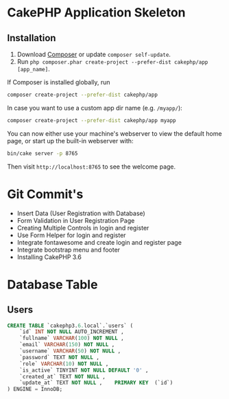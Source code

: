 # CakePHP Application Skeleton

## Installation

1. Download [Composer](https://getcomposer.org/doc/00-intro.md) or update `composer self-update`.
2. Run `php composer.phar create-project --prefer-dist cakephp/app [app_name]`.

If Composer is installed globally, run

```bash
composer create-project --prefer-dist cakephp/app
```

In case you want to use a custom app dir name (e.g. `/myapp/`):

```bash
composer create-project --prefer-dist cakephp/app myapp
```

You can now either use your machine's webserver to view the default home page, or start
up the built-in webserver with:

```bash
bin/cake server -p 8765
```

Then visit `http://localhost:8765` to see the welcome page.


# Git Commit's

- Insert Data (User Registration with Database)
- Form Validation in User Registration Page
- Creating Multiple Controls in login and register
- Use Form Helper for login and register
- Integrate fontawesome and create login and register page
- Integrate bootstrap menu and footer
- Installing CakePHP 3.6

# Database Table

## Users

```sql
CREATE TABLE `cakephp3.6.local`.`users` ( 
    `id` INT NOT NULL AUTO_INCREMENT ,  
    `fullname` VARCHAR(100) NOT NULL ,  
    `email` VARCHAR(150) NOT NULL ,  
    `username` VARCHAR(50) NOT NULL ,  
    `password` TEXT NOT NULL ,  
    `role` VARCHAR(10) NOT NULL ,  
    `is_active` TINYINT NOT NULL DEFAULT '0' ,  
    `created_at` TEXT NOT NULL ,  
    `update_at` TEXT NOT NULL ,    PRIMARY KEY  (`id`)
) ENGINE = InnoDB;
```